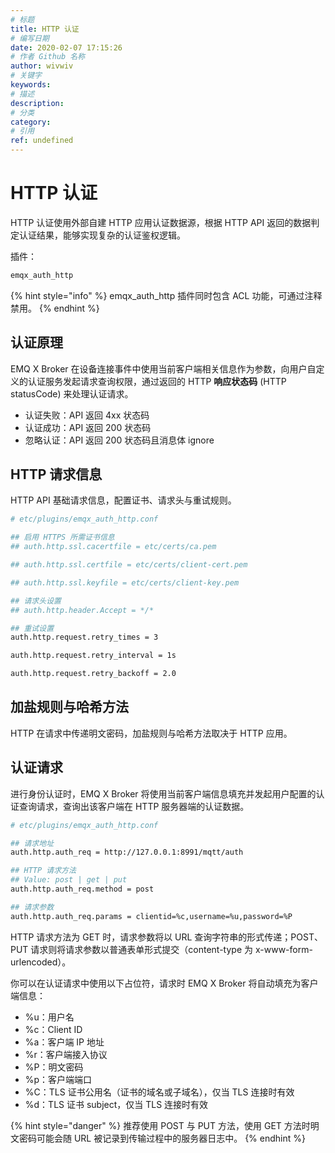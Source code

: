 ```yaml
---
# 标题
title: HTTP 认证
# 编写日期
date: 2020-02-07 17:15:26
# 作者 Github 名称
author: wivwiv
# 关键字
keywords:
# 描述
description:
# 分类
category: 
# 引用
ref: undefined
---
```


# HTTP 认证

HTTP 认证使用外部自建 HTTP 应用认证数据源，根据 HTTP API 返回的数据判定认证结果，能够实现复杂的认证鉴权逻辑。

插件：

```bash
emqx_auth_http
```

{% hint style="info" %} 
emqx_auth_http 插件同时包含 ACL 功能，可通过注释禁用。
{% endhint %}


## 认证原理

EMQ X Broker 在设备连接事件中使用当前客户端相关信息作为参数，向用户自定义的认证服务发起请求查询权限，通过返回的 HTTP **响应状态码** (HTTP statusCode) 来处理认证请求。

 - 认证失败：API 返回 4xx 状态码
 - 认证成功：API 返回 200 状态码
 - 忽略认证：API 返回 200 状态码且消息体 ignore

## HTTP 请求信息

HTTP API 基础请求信息，配置证书、请求头与重试规则。

```bash
# etc/plugins/emqx_auth_http.conf

## 启用 HTTPS 所需证书信息
## auth.http.ssl.cacertfile = etc/certs/ca.pem

## auth.http.ssl.certfile = etc/certs/client-cert.pem

## auth.http.ssl.keyfile = etc/certs/client-key.pem

## 请求头设置
## auth.http.header.Accept = */*

## 重试设置
auth.http.request.retry_times = 3

auth.http.request.retry_interval = 1s

auth.http.request.retry_backoff = 2.0
```


## 加盐规则与哈希方法

HTTP 在请求中传递明文密码，加盐规则与哈希方法取决于 HTTP 应用。


## 认证请求

进行身份认证时，EMQ X Broker 将使用当前客户端信息填充并发起用户配置的认证查询请求，查询出该客户端在 HTTP 服务器端的认证数据。

```bash
# etc/plugins/emqx_auth_http.conf

## 请求地址
auth.http.auth_req = http://127.0.0.1:8991/mqtt/auth

## HTTP 请求方法
## Value: post | get | put
auth.http.auth_req.method = post

## 请求参数
auth.http.auth_req.params = clientid=%c,username=%u,password=%P
```

HTTP 请求方法为 GET 时，请求参数将以 URL 查询字符串的形式传递；POST、PUT 请求则将请求参数以普通表单形式提交（content-type 为 x-www-form-urlencoded）。

你可以在认证请求中使用以下占位符，请求时 EMQ X Broker 将自动填充为客户端信息：

- %u：用户名
- %c：Client ID
- %a：客户端 IP 地址
- %r：客户端接入协议
- %P：明文密码
- %p：客户端端口
- %C：TLS 证书公用名（证书的域名或子域名），仅当 TLS 连接时有效
- %d：TLS 证书 subject，仅当 TLS 连接时有效

{% hint style="danger" %} 
推荐使用 POST 与 PUT 方法，使用 GET 方法时明文密码可能会随 URL 被记录到传输过程中的服务器日志中。
{% endhint %}

